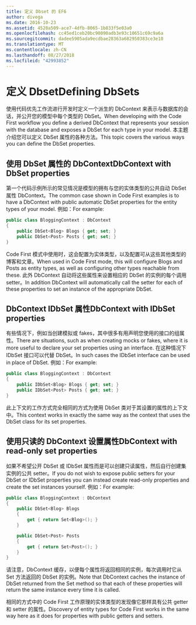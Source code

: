 ```yaml
---
title: 定义 Dbset 的 EF6
author: divega
ms.date: 2016-10-23
ms.assetid: 4528a509-ace7-4dfb-8065-1b833f5e03a0
ms.openlocfilehash: cc45ed1ceb20bc90090adb3e93c10651c69c9a6a
ms.sourcegitcommit: dadee5905ada9ecdbae28363a682950383ce3e10
ms.translationtype: MT
ms.contentlocale: zh-CN
ms.lasthandoff: 08/27/2018
ms.locfileid: "42993852"
---
```

# <a name="defining-dbsets"></a><span data-ttu-id="51280-102">定义 Dbset</span><span class="sxs-lookup"><span data-stu-id="51280-102">Defining DbSets</span></span>
<span data-ttu-id="51280-103">使用代码优先工作流进行开发时定义一个派生的 DbContext 来表示与数据库的会话，并公开您的模型中每个类型的 DbSet。</span><span class="sxs-lookup"><span data-stu-id="51280-103">When developing with the Code First workflow you define a derived DbContext that represents your session with the database and exposes a DbSet for each type in your model.</span></span> <span data-ttu-id="51280-104">本主题介绍您可以定义 DbSet 属性的各种方法。</span><span class="sxs-lookup"><span data-stu-id="51280-104">This topic covers the various ways you can define the DbSet properties.</span></span>  

## <a name="dbcontext-with-dbset-properties"></a><span data-ttu-id="51280-105">使用 DbSet 属性的 DbContext</span><span class="sxs-lookup"><span data-stu-id="51280-105">DbContext with DbSet properties</span></span>  

<span data-ttu-id="51280-106">第一个代码示例所示的常见情况是模型的拥有与您的实体类型的公共自动 DbSet 属性 DbContext。</span><span class="sxs-lookup"><span data-stu-id="51280-106">The common case shown in Code First examples is to have a DbContext with public automatic DbSet properties for the entity types of your model.</span></span> <span data-ttu-id="51280-107">例如：</span><span class="sxs-lookup"><span data-stu-id="51280-107">For example:</span></span>  

``` csharp
public class BloggingContext : DbContext
{
    public DbSet<Blog> Blogs { get; set; }
    public DbSet<Post> Posts { get; set; }
}
```  

<span data-ttu-id="51280-108">Code First 模式中使用时，这会配置为实体类型，以及配置可从这些其他类型的博客和文章。</span><span class="sxs-lookup"><span data-stu-id="51280-108">When used in Code First mode, this will configure Blogs and Posts as entity types, as well as configuring other types reachable from these.</span></span> <span data-ttu-id="51280-109">此外 DbContext 自动将这些属性来设置相应的 DbSet 的实例的每个调用 setter。</span><span class="sxs-lookup"><span data-stu-id="51280-109">In addition DbContext will automatically call the setter for each of these properties to set an instance of the appropriate DbSet.</span></span>  

## <a name="dbcontext-with-idbset-properties"></a><span data-ttu-id="51280-110">DbContext IDbSet 属性</span><span class="sxs-lookup"><span data-stu-id="51280-110">DbContext with IDbSet properties</span></span>  

<span data-ttu-id="51280-111">有些情况下，例如当创建模拟或 fakes，其中很多有用声明您使用的接口的组属性。</span><span class="sxs-lookup"><span data-stu-id="51280-111">There are situations, such as when creating mocks or fakes, where it is more useful to declare your set properties using an interface.</span></span> <span data-ttu-id="51280-112">在这种情况下 IDbSet 接口可以代替 DbSet。</span><span class="sxs-lookup"><span data-stu-id="51280-112">In such cases the IDbSet interface can be used in place of DbSet.</span></span> <span data-ttu-id="51280-113">例如：</span><span class="sxs-lookup"><span data-stu-id="51280-113">For example:</span></span>  

``` csharp
public class BloggingContext : DbContext
{
    public IDbSet<Blog> Blogs { get; set; }
    public IDbSet<Post> Posts { get; set; }
}
```  

<span data-ttu-id="51280-114">此上下文的工作方式完全相同的方式为使用 DbSet 类对于其设置的属性的上下文中。</span><span class="sxs-lookup"><span data-stu-id="51280-114">This context works in exactly the same way as the context that uses the DbSet class for its set properties.</span></span>  

## <a name="dbcontext-with-read-only-set-properties"></a><span data-ttu-id="51280-115">使用只读的 DbContext 设置属性</span><span class="sxs-lookup"><span data-stu-id="51280-115">DbContext with read-only set properties</span></span>  

<span data-ttu-id="51280-116">如果不希望公开 DbSet 或 IDbSet 属性而是可以创建只读属性，然后自行创建集实例的公共 setter。</span><span class="sxs-lookup"><span data-stu-id="51280-116">If you do not wish to expose public setters for your DbSet or IDbSet properties you can instead create read-only properties and create the set instances yourself.</span></span> <span data-ttu-id="51280-117">例如：</span><span class="sxs-lookup"><span data-stu-id="51280-117">For example:</span></span>  

``` csharp
public class BloggingContext : DbContext
{
    public DbSet<Blog> Blogs
    {
        get { return Set<Blog>(); }
    }

    public DbSet<Post> Posts
    {
        get { return Set<Post>(); }
    }
}
```  

<span data-ttu-id="51280-118">请注意，DbContext 缓存，以便每个属性将返回相同的实例，每次调用时它从 Set 方法返回的 DbSet 的实例。</span><span class="sxs-lookup"><span data-stu-id="51280-118">Note that DbContext caches the instance of DbSet returned from the Set method so that each of these properties will return the same instance every time it is called.</span></span>  

<span data-ttu-id="51280-119">相同的方式中的 Code First 工作原理的实体类型的发现像它那样具有公共 getter 和 setter 的属性。</span><span class="sxs-lookup"><span data-stu-id="51280-119">Discovery of entity types for Code First works in the same way here as it does for properties with public getters and setters.</span></span>  
